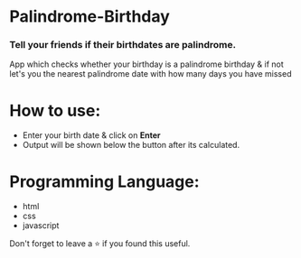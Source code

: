 # Palindrome-Birthday

### Tell your friends if their birthdates are palindrome.
App which checks whether your birthday is a palindrome birthday & if not let's you the nearest palindrome date with how many days you have missed
<br/>

# How to use:
 - Enter your birth date & click on **Enter**
 - Output will be shown below the button after its calculated.

# Programming Language:
 - html
 - css 
 - javascript 

Don't forget to leave a ⭐ if you found this useful.

